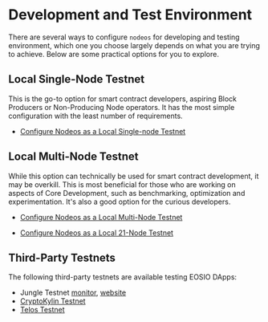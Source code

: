 # Development and Test Environment

There are several ways to configure `nodeos` for developing and testing environment, which one you choose largely depends on what you are trying to achieve. Below are some practical options for you to explore.

## Local Single-Node Testnet

This is the go-to option for smart contract developers, aspiring Block Producers or Non-Producing Node operators. It has the most simple configuration with the least number of requirements.

* [Configure Nodeos as a Local Single-node Testnet](00_local-single-node-testnet.md) 

## Local Multi-Node Testnet

While this option can technically be used for smart contract development, it may be overkill. This is most beneficial for those who are working on aspects of Core Development, such as benchmarking, optimization and experimentation. It's also a good option for the curious developers.

* [Configure Nodeos as a Local Multi-Node Testnet](01_local-multi-node-testnet.md)

* [Configure Nodeos as a Local 21-Node Testnet](01_local-multi-node-testnet.md)

## Third-Party Testnets

The following third-party testnets are available testing EOSIO DApps:

* Jungle Testnet [monitor](https://monitor.jungletestnet.io/), [website](https://jungletestnet.io/)
* [CryptoKylin Testnet](https://www.cryptokylin.io/)
* [Telos Testnet](https://mon-test.telosfoundation.io/)
